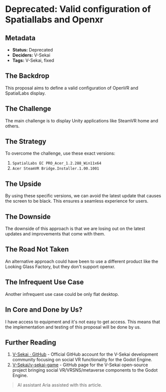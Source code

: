 # Deprecated: Valid configuration of Spatiallabs and Openxr

## Metadata

*   **Status:** Deprecated
*   **Deciders:** V-Sekai
*   **Tags:** V-Sekai, fixed

## The Backdrop

This proposal aims to define a valid configuration of OpenVR and SpatialLabs display.

## The Challenge

The main challenge is to display Unity applications like SteamVR home and others.

## The Strategy

To overcome the challenge, use these exact versions:

1.  `SpatialLabs EC PRO_Acer_1.2.288_Win11x64`
2.  `Acer SteamVR Bridge.Installer.1.00.1001`

## The Upside

By using these specific versions, we can avoid the latest update that causes the screen to be black. This ensures a seamless experience for users.

## The Downside

The downside of this approach is that we are losing out on the latest updates and improvements that come with them.

## The Road Not Taken

An alternative approach could have been to use a different product like the Looking Glass Factory, but they don't support openxr.

## The Infrequent Use Case

Another infrequent use case could be only flat desktop.

## In Core and Done by Us?

I have access to equipment and it's not easy to get access. This means that the implementation and testing of this proposal will be done by us.

## Further Reading

1.  [V-Sekai · GitHub](https://github.com/v-sekai) - Official GitHub account for the V-Sekai development community focusing on social VR functionality for the Godot Engine.
2.  [V-Sekai/v-sekai-game](https://github.com/v-sekai/v-sekai-game) - GitHub page for the V-Sekai open-source project bringing social VR/VRSNS/metaverse components to the Godot Engine.

> AI assistant Aria assisted with this article.
